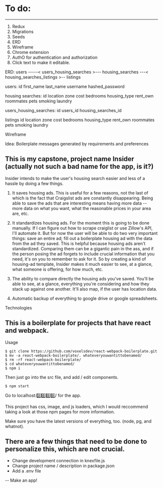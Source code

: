 # To do:
---
1. Redux
2. Migrations
3. Seeds
4. ERD
5. Wireframe
6. Chrome extension
7. AuthO for authentication and authorization
8. Click text to make it editable.


ERD:
users -----< users_housing_searches >--- housing_searches ---< housing_searches_listings >-- listings

users:
  id
  first_name
  last_name
  username
  hashed_password
  
housing searches:
  id
  location
  zone
  cost
  bedrooms
  housing_type
  rent_own
  roommates
  pets
  smoking
  laundry
   
users_housing_searches:
  id
  users_id
  housing_searches_id

listings
  id
  location
  zone
  cost
  bedrooms
  housing_type
  rent_own
  roommates
  pets
  smoking
  laundry

Wireframe


Idea: 
  Boilerplate messages generated by requirements and preferences


This is my capstone, project name Insider (actually not such a bad name for the app, is it?)
---

Insider intends to make the user's housing search easier and less of a hassle by doing a few things. 

1) It saves housing ads. This is useful for a few reasons, not the last of which is the fact that Craigslist ads are constantly disappearing. Being able to save the ads that are interesting means having more data -- more data on what you want, what the reasonable prices in your area are, etc.

2) It standardizes housing ads. For the moment this is going to be done manually. If I can figure out how to scrape craiglist or use Zillow's API, I'll automate it. But for now the user will be able to do two very important things: save an entire ad; fill out a boilerplate housing ad with the data from the ad they saved. This is helpful because housing ads aren't standardized. Comparing them can be a gigantic pain in the ass, and if the person posing the ad forgets to include crucial information that you need, it's on you to remember to ask for it. So by creating a kind of housing-ad template, Insider makes it much easier to see, at a glance, what someone is offering, for how much, etc.

3) The ability to compare directly the housing ads you've saved. You'll be able to see, at a glance, everything you're considering and how they stack up against one another. It'll also map, if the user has location data.

4) Automatic backup of everything to google drive or google spreadsheets.


Technologies

This is a boilerplate for projects that have react and webpack.
--
Usage

```
$ git clone https://github.com/voxelsdev/react-webpack-boilerplate.git
$ mv -a react-webpack-boilerplate/. whateveryouwantittobenamed/
$ rm -rf react-webpack-boilerplate/
$ cd whateveryouwantittobenamed/
$ npm i
```

Then just go into the src file, and add / edit components.

```
$ npm start
```

Go to localhost:3️⃣0️⃣0️⃣0️⃣/ for the app.

This project has css, image, and js loaders, which I would reccommend taking a look at those npm pages for more information.

Make sure you have the latest versions of everything, too. (node, pg, and whatnot).

## There are a few things that need to be done to personalize this, which are not crucial.

- Change development connection in knexfile.js
- Change project name / description in package.json
- Add a .env file

--
Make an app!
